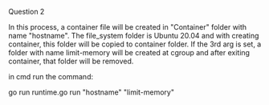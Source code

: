 Question 2

In this process, a container file will be created in "Container" folder with name "hostname". 
The file_system folder is Ubuntu 20.04 and with creating container, this folder will be copied to container folder.
If the 3rd arg is set, a folder with name limit-memory will be created at cgroup and after exiting container, that folder will be removed.

in cmd run the command:

go run runtime.go run "hostname" "limit-memory"

